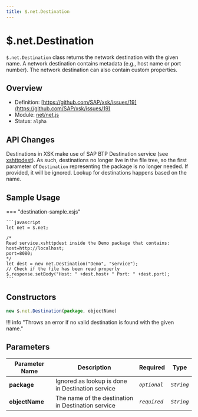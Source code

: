 ```yaml
---
title: $.net.Destination
---
```


$.net.Destination
===

`$.net.Destination` class returns the network destination with the given name. A network destination contains metadata (e.g., host name or port number). The network destination can also contain custom properties.

## Overview

- Definition: [https://github.com/SAP/xsk/issues/19](https://github.com/SAP/xsk/issues/19)
- Module: [net/net.js](https://github.com/SAP/xsk/tree/main/modules/api/api-xsjs/src/main/resources/META-INF/dirigible/xsk/net/net.js)
- Status: `alpha`

## API Changes
Destinations in XSK make use of SAP BTP Destination service (see [xshttpdest](../../artefacts/xshttpdest.md)).
As such, destinations no longer live in the file tree, so the first parameter of `Destination` representing the package is no longer needed. If provided, it will be ignored. Lookup for destinations happens based on the name.

## Sample Usage

=== "destination-sample.xsjs"

    ```javascript
    let net = $.net;

    /*
    Read service.xshttpdest inside the Demo package that contains:
    host=http://localhost;
    port=8080;
    */
    let dest = new net.Destination("Demo", "service");
    // Check if the file has been read properly
    $.response.setBody("Host: " +dest.host+ " Port: " +dest.port);
    ```
## Constructors

```javascript
new $.net.Destination(package, objectName)
```
!!! info "Throws an error if no valid destination is found with the given name."

## Parameters

| Parameter Name | Description                                        | Required     | Type       |
|----------------|----------------------------------------------------|--------------|------------|
| **package**    | Ignored as lookup is done in Destination service   | _`optional`_ | _`String`_ |
| **objectName** | The name of the destination in Destination service | _`required`_ | _`String`_ |
